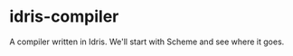 idris-compiler
==============

A compiler written in Idris. We'll start with Scheme and see where it goes.
